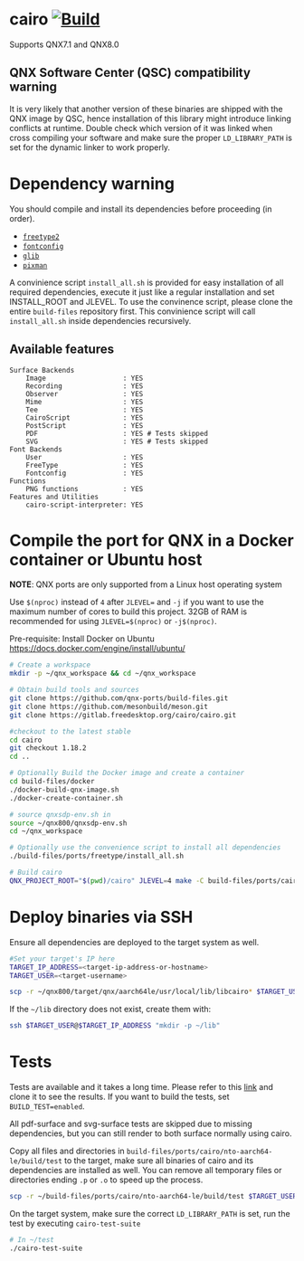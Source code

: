 # cairo [![Build](https://github.com/qnx-ports/build-files/actions/workflows/cairo.yml/badge.svg)](https://github.com/qnx-ports/build-files/actions/workflows/cairo.yml)

Supports QNX7.1 and QNX8.0

## QNX Software Center (QSC) compatibility warning

It is very likely that another version of these binaries are shipped with the QNX image by QSC, hence installation of this library might introduce linking conflicts at runtime. Double check which version of it was linked when cross compiling your software and make sure the proper `LD_LIBRARY_PATH` is set for the dynamic linker to work properly.

# Dependency warning

You should compile and install its dependencies before proceeding (in order).
+ [`freetype2`](https://github.com/qnx-ports/build-files/tree/main/ports/freetype2)
+ [`fontconfig`](https://github.com/qnx-ports/build-files/tree/main/ports/fontconfig)
+ [`glib`](https://github.com/qnx-ports/build-files/tree/main/ports/glib)
+ [`pixman`](https://github.com/qnx-ports/build-files/tree/main/ports/pixman)

A convinience script `install_all.sh` is provided for easy installation of all required dependencies, execute it just like a regular installation and set INSTALL_ROOT and JLEVEL.
To use the convinence script, please clone the entire `build-files` repository first. 
This convinience script will call `install_all.sh` inside dependencies recursively.

## Available features
```
Surface Backends
    Image                   : YES
    Recording               : YES
    Observer                : YES
    Mime                    : YES
    Tee                     : YES
    CairoScript             : YES
    PostScript              : YES
    PDF                     : YES # Tests skipped
    SVG                     : YES # Tests skipped
Font Backends
    User                    : YES
    FreeType                : YES
    Fontconfig              : YES
Functions
    PNG functions           : YES
Features and Utilities
    cairo-script-interpreter: YES
```

# Compile the port for QNX in a Docker container or Ubuntu host

**NOTE**: QNX ports are only supported from a Linux host operating system

Use `$(nproc)` instead of `4` after `JLEVEL=` and `-j` if you want to use the maximum number of cores to build this project.
32GB of RAM is recommended for using `JLEVEL=$(nproc)` or `-j$(nproc)`.

Pre-requisite: Install Docker on Ubuntu https://docs.docker.com/engine/install/ubuntu/
```bash
# Create a workspace
mkdir -p ~/qnx_workspace && cd ~/qnx_workspace

# Obtain build tools and sources
git clone https://github.com/qnx-ports/build-files.git
git clone https://github.com/mesonbuild/meson.git
git clone https://gitlab.freedesktop.org/cairo/cairo.git

#checkout to the latest stable 
cd cairo
git checkout 1.18.2
cd ..

# Optionally Build the Docker image and create a container
cd build-files/docker
./docker-build-qnx-image.sh
./docker-create-container.sh

# source qnxsdp-env.sh in
source ~/qnx800/qnxsdp-env.sh
cd ~/qnx_workspace

# Optionally use the convenience script to install all dependencies
./build-files/ports/freetype/install_all.sh

# Build cairo
QNX_PROJECT_ROOT="$(pwd)/cairo" JLEVEL=4 make -C build-files/ports/cairo install
```

# Deploy binaries via SSH
Ensure all dependencies are deployed to the target system as well.
```bash
#Set your target's IP here
TARGET_IP_ADDRESS=<target-ip-address-or-hostname>
TARGET_USER=<target-username>

scp -r ~/qnx800/target/qnx/aarch64le/usr/local/lib/libcairo* $TARGET_USER@$TARGET_IP_ADDRESS:~/lib
```

If the `~/lib` directory does not exist, create them with:
```bash
ssh $TARGET_USER@$TARGET_IP_ADDRESS "mkdir -p ~/lib"
```

# Tests
Tests are available and it takes a long time. Please refer to this [link](https://github.com/qnx-ports/cairo-test-result) and clone it to see the results. If you want to build the tests, set `BUILD_TEST=enabled`.

All pdf-surface and svg-surface tests are skipped due to missing dependencies, but you can still render to both surface normally using cairo.

Copy all files and directories in `build-files/ports/cairo/nto-aarch64-le/build/test` to the target, make sure all binaries of cairo and its dependencies are installed as well. You can remove all temporary files or directories ending `.p` or `.o` to speed up the process.
```bash
scp -r ~/build-files/ports/cairo/nto-aarch64-le/build/test $TARGET_USER@$TARGET_IP_ADDRESS:~
```

On the target system, make sure the correct `LD_LIBRARY_PATH` is set, run the test by executing `cairo-test-suite`
```bash
# In ~/test
./cairo-test-suite
```
